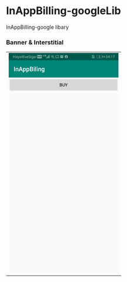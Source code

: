 # InAppBilling-googleLib
InAppBilling-google libary

<h3> Banner & Interstitial </h3>
<table>
  <tr>
    <td><img src="art/screen.jpeg" width=300 alt="Image"></td>
  </tr>
</table>
